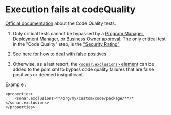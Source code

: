 # Execution fails at codeQuality
[Official documentation](https://experienceleague.adobe.com/docs/experience-manager-cloud-manager/using/how-to-use/understand-your-test-results.html?lang=en#code-quality-testing) about the Code Quality tests.

1. Only critical tests cannot be bypassed by a [Program Manager, Deployment Manager, or Business Owner approval](https://www.adobe.com/go/aem_cloud_mrg_usersroles_en).
   The only critical test in the "Code Quality" step, is the ["Security Rating"](https://experienceleague.adobe.com/docs/experience-manager-cloud-manager/using/how-to-use/understand-your-test-results.html?lang=en#code-quality-testing)

2. See [here for how to deal with false positives](https://experienceleague.adobe.com/docs/experience-manager-cloud-manager/using/how-to-use/understand-your-test-results.html?lang=en#dealing-with-false-positives)

2. Otherwise, as a last resort, the [```<sonar.exclusions>``` element](https://stackoverflow.com/questions/21425012/configure-sonar-to-exclude-files-from-maven-pom-xml) can be added to the pom.xml to bypass code quality failures that are false positives or deemed insignificant.

Example : 

    <properties>
        <sonar.exclusions>**/org/my/custom/code/package/**/*</sonar.exclusions>
    </properties>
